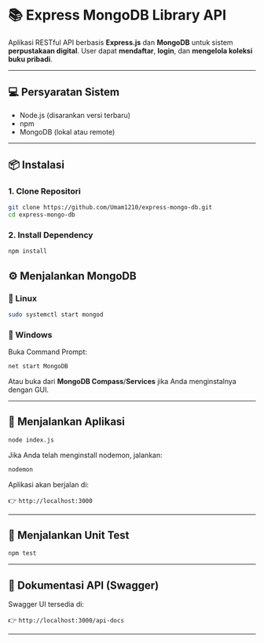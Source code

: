 # 📚 Express MongoDB Library API

Aplikasi RESTful API berbasis **Express.js** dan **MongoDB** untuk sistem **perpustakaan digital**. User dapat **mendaftar**, **login**, dan **mengelola koleksi buku pribadi**.

---

## 💻 Persyaratan Sistem

- Node.js (disarankan versi terbaru)
- npm
- MongoDB (lokal atau remote)

---

## 📦 Instalasi

### 1. Clone Repositori

```bash
git clone https://github.com/Umam1210/express-mongo-db.git
cd express-mongo-db
```

### 2. Install Dependency

```bash
npm install
```

## ⚙️ Menjalankan MongoDB

### 🔹 Linux

```bash
sudo systemctl start mongod
```

### 🔹 Windows

Buka Command Prompt:

```bash
net start MongoDB
```

Atau buka dari **MongoDB Compass**/**Services** jika Anda menginstalnya dengan GUI.

---

## 🏁 Menjalankan Aplikasi

```bash
node index.js
```

Jika Anda telah menginstall nodemon, jalankan:

```bash
nodemon
```

Aplikasi akan berjalan di:

👉 `http://localhost:3000`

---

## 🧪 Menjalankan Unit Test

```bash
npm test
```

---

## 📘 Dokumentasi API (Swagger)

Swagger UI tersedia di:

👉 `http://localhost:3000/api-docs`

---
